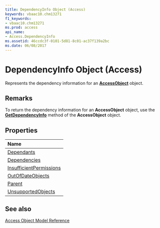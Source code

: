 ```yaml
---
title: DependencyInfo Object (Access)
keywords: vbaac10.chm13271
f1_keywords:
- vbaac10.chm13271
ms.prod: access
api_name:
- Access.DependencyInfo
ms.assetid: 46ccdc3f-0101-5d81-8c01-ac37f139a2bc
ms.date: 06/08/2017
---
```



# DependencyInfo Object (Access)

Represents the dependency information for an  **[AccessObject](Access.AccessObject.md)** object.


## Remarks

To return the dependency information for an  **AccessObject** object, use the **[GetDependencyInfo](Access.AccessObject.GetDependencyInfo.md)** method of the **AccessObject** object.


## Properties



|**Name**|
|:-----|
|[Dependants](Access.DependencyInfo.Dependants.md)|
|[Dependencies](Access.DependencyInfo.Dependencies.md)|
|[InsufficientPermissions](Access.DependencyInfo.InsufficientPermissions.md)|
|[OutOfDateObjects](Access.DependencyInfo.OutOfDateObjects.md)|
|[Parent](Access.DependencyInfo.Parent.md)|
|[UnsupportedObjects](Access.DependencyInfo.UnsupportedObjects.md)|

## See also


[Access Object Model Reference](./overview/object-model-access-vba-reference.md)
